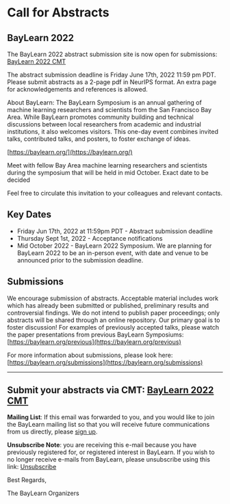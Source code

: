 # Call for Abstracts #
## BayLearn 2022 ##
The BayLearn 2022 abstract submission site is now open for submissions:
[BayLearn 2022 CMT](https://cmt3.research.microsoft.com/BAYLEARN2022)

The abstract submission deadline is Friday June 17th, 2022 11:59 pm PDT. Please submit abstracts as a 2-page pdf in NeurIPS format. An extra page for acknowledgements and references is allowed.

About BayLearn:
The BayLearn Symposium is an annual gathering of machine learning researchers and scientists from the San Francisco Bay Area. While BayLearn promotes community building and technical discussions between local researchers from academic and industrial institutions, it also welcomes visitors. This one-day event combines invited talks, contributed talks, and posters, to foster exchange of ideas.

[https://baylearn.org/](https://baylearn.org/)

Meet with fellow Bay Area machine learning researchers and scientists during the symposium that will be held in mid October. Exact date to be decided

Feel free to circulate this invitation to your colleagues and relevant contacts.

## Key Dates ##

* Friday Jun 17th, 2022 at 11:59pm PDT - Abstract submission deadline
* Thursday Sept 1st, 2022 - Acceptance notifications
* Mid October 2022 - BayLearn 2022 Symposium. We are planning for BayLearn 2022 to be an in-person event, with date and venue to be announced prior to the submission deadline.

## Submissions ##
We encourage submission of abstracts. Acceptable material includes work which has already been submitted or published, preliminary results and controversial findings. We do not intend to publish paper proceedings; only abstracts will be shared through an online repository. Our primary goal is to foster discussion!  For examples of previously accepted talks, please watch the paper presentations from previous BayLearn Symposiums: [https://baylearn.org/previous](https://baylearn.org/previous)

For more information about submissions, please look here:[https://baylearn.org/submissions](https://baylearn.org/submissions)

----
Submit your abstracts via CMT: [BayLearn 2022 CMT](https://cmt3.research.microsoft.com/BAYLEARN2022)
----

**Mailing List**: If this email was forwarded to you, and you would like to join the BayLearn mailing list so that you will receive future communications from us directly, please [sign up](https://list.baylearn.org/mailer/l/iHwPEe61leoxvMT7ANGClw/YwEnSkq9LzcIyIaSGdlr2Q/SzHRMsG0zf6W892uy0h4AKtQ).

**Unsubscribe Note**: you are receiving this e-mail because you have previously registered for, or registered interest in BayLearn.  If you wish to no longer receive e-mails from BayLearn, please unsubscribe using this link: [Unsubscribe](https://list.baylearn.org/mailer/unsubscribe/WsG6OU714cJzT6LnG8UxV2h2Gx5KeomnYZ9HIcIxIhE/5QCXfSt763TX8FsG6ZwtN5rg/SzHRMsG0zf6W892uy0h4AKtQ)



Best Regards,

The BayLearn Organizers
